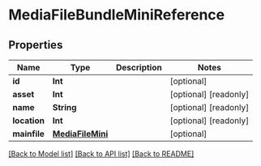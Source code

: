 # MediaFileBundleMiniReference

## Properties

Name | Type | Description | Notes
------------ | ------------- | ------------- | -------------
**id** | **Int** |  | [optional] 
**asset** | **Int** |  | [optional] [readonly] 
**name** | **String** |  | [optional] [readonly] 
**location** | **Int** |  | [optional] [readonly] 
**mainfile** | [**MediaFileMini**](MediaFileMini.md) |  | [optional] 

[[Back to Model list]](../#documentation-for-models) [[Back to API list]](../#documentation-for-api-endpoints) [[Back to README]](../)


